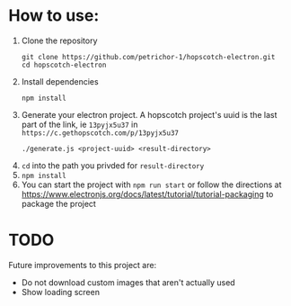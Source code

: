 # How to use:
1. Clone the repository
     ```
    git clone https://github.com/petrichor-1/hopscotch-electron.git
    cd hopscotch-electron
    ```
2. Install dependencies
   ```
   npm install
   ```
3. Generate your electron project. A hopscotch project's uuid is the last part of the link, ie `13pyjx5u37` in `https://c.gethopscotch.com/p/13pyjx5u37`
   ```
   ./generate.js <project-uuid> <result-directory>
   ```
4. `cd` into the path you privded for `result-directory`
5. `npm install`
6. You can start the project with `npm run start` or follow the directions at https://www.electronjs.org/docs/latest/tutorial/tutorial-packaging to package the project


# TODO
Future improvements to this project are:
* Do not download custom images that aren't actually used
* Show loading screen
